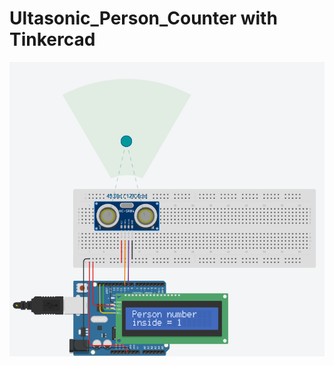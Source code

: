 # Ultasonic_Person_Counter with Tinkercad 

![Ultasonic_Person_Counter](https://github.com/AbdullahBelikirik/Arduino/blob/main/Ultasonic_Person_Counter/Simulation_Photos/Ultrasonic.png)
